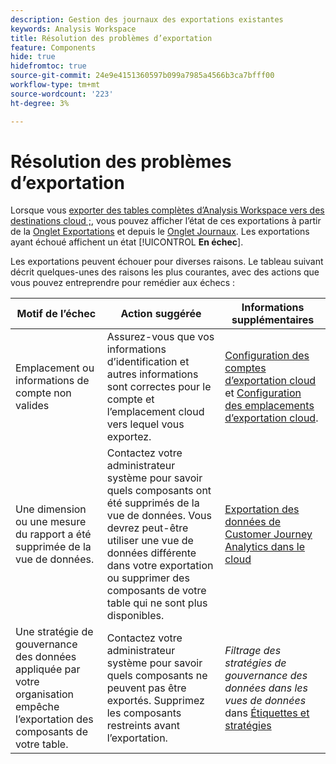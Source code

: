 ```yaml
---
description: Gestion des journaux des exportations existantes
keywords: Analysis Workspace
title: Résolution des problèmes d’exportation
feature: Components
hide: true
hidefromtoc: true
source-git-commit: 24e9e4151360597b099a7985a4566b3ca7bfff00
workflow-type: tm+mt
source-wordcount: '223'
ht-degree: 3%

---
```


# Résolution des problèmes d’exportation

Lorsque vous [exporter des tables complètes d’Analysis Workspace vers des destinations cloud ;](/help/analysis-workspace/export/export-cloud.md), vous pouvez afficher l’état de ces exportations à partir de la [Onglet Exportations](/help/components/exports/manage-exports.md) et depuis le [Onglet Journaux](/help/components/exports/manage-export-logs.md). Les exportations ayant échoué affichent un état [!UICONTROL **En échec**].

Les exportations peuvent échouer pour diverses raisons. Le tableau suivant décrit quelques-unes des raisons les plus courantes, avec des actions que vous pouvez entreprendre pour remédier aux échecs :

| Motif de l’échec | Action suggérée | Informations supplémentaires |
|---------|----------|---------|
| Emplacement ou informations de compte non valides | Assurez-vous que vos informations d’identification et autres informations sont correctes pour le compte et l’emplacement cloud vers lequel vous exportez. | [Configuration des comptes d’exportation cloud](/help/components/exports/cloud-export-accounts.md) et [Configuration des emplacements d’exportation cloud](/help/components/exports/cloud-export-locations.md). |
| Une dimension ou une mesure du rapport a été supprimée de la vue de données. | Contactez votre administrateur système pour savoir quels composants ont été supprimés de la vue de données. Vous devrez peut-être utiliser une vue de données différente dans votre exportation ou supprimer des composants de votre table qui ne sont plus disponibles. | [Exportation des données de Customer Journey Analytics dans le cloud](/help/analysis-workspace/export/export-cloud.md) |
| Une stratégie de gouvernance des données appliquée par votre organisation empêche l’exportation des composants de votre table. | Contactez votre administrateur système pour savoir quels composants ne peuvent pas être exportés. Supprimez les composants restreints avant l’exportation. | *Filtrage des stratégies de gouvernance des données dans les vues de données* dans [Étiquettes et stratégies](/help/data-views/data-governance.md) |